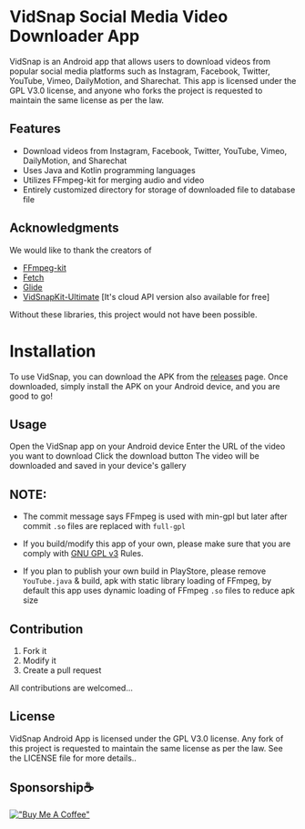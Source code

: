 # VidSnap Social Media Video Downloader App
VidSnap is an Android app that allows users to download videos from popular social media platforms such as Instagram, Facebook, Twitter, YouTube, Vimeo, DailyMotion, and Sharechat. This app is licensed under the GPL V3.0 license, and anyone who forks the project is requested to maintain the same license as per the law.

## Features
- Download videos from Instagram, Facebook, Twitter, YouTube, Vimeo, DailyMotion, and Sharechat
- Uses Java and Kotlin programming languages
- Utilizes FFmpeg-kit for merging audio and video
- Entirely customized directory for storage of downloaded file to database file

## Acknowledgments
We would like to thank the creators of  
- [FFmpeg-kit](https://github.com/tanersener/ffmpeg-kit)
- [Fetch](https://github.com/tonyofrancis/Fetch)
- [Glide](https://github.com/bumptech/glide)
- [VidSnapKit-Ultimate](https://github.com/Udhayarajan/VidSnapKit-Ultimate) [It's cloud API version also available for free]

Without these libraries, this project would not have been possible.

# Installation
To use VidSnap, you can download the APK from the [releases](https://github.com/Udhayarajan/VidSnap/releases/) page. Once downloaded, simply install the APK on your Android device, and you are good to go!

## Usage
Open the VidSnap app on your Android device
Enter the URL of the video you want to download
Click the download button
The video will be downloaded and saved in your device's gallery


## NOTE: 
- The commit message says FFmpeg is used with min-gpl but later after commit `.so` files are replaced with `full-gpl`

- If you build/modify this app of your own, please make sure that you are comply with [GNU GPL v3](https://www.gnu.org/licenses/gpl-3.0.en.html) Rules.

- If you plan to publish your own build in PlayStore, please remove `YouTube.java` & build, apk with static library loading of FFmpeg, by default this app uses dynamic loading of FFmpeg `.so` files to reduce apk size

## Contribution
 
 1. Fork it
 2. Modify it
 3. Create a pull request
 
 All contributions are welcomed...
 
 ## License
VidSnap Android App is licensed under the GPL V3.0 license. Any fork of this project is requested to maintain the same license as per the law. See the LICENSE file for more details..

## Sponsorship☕
[!["Buy Me A Coffee"](https://img.buymeacoffee.com/button-api/?text=Buy%20me%20a%20coffee&emoji=&slug=udhayarajan&button_colour=5F7FFF&font_colour=ffffff&font_family=Cookie&outline_colour=000000&coffee_colour=FFDD00)](https://www.buymeacoffee.com/udhayarajan)
